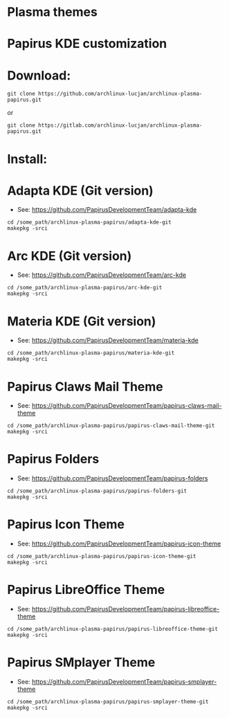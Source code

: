 # Plasma themes 
# Papirus KDE customization

# Download:

```
git clone https://github.com/archlinux-lucjan/archlinux-plasma-papirus.git

```
or

```
git clone https://gitlab.com/archlinux-lucjan/archlinux-plasma-papirus.git

```

# Install:


# Adapta KDE (Git version)

* See: https://github.com/PapirusDevelopmentTeam/adapta-kde 

```
cd /some_path/archlinux-plasma-papirus/adapta-kde-git
makepkg -srci

```

# Arc KDE (Git version)

* See: https://github.com/PapirusDevelopmentTeam/arc-kde

```
cd /some_path/archlinux-plasma-papirus/arc-kde-git
makepkg -srci

```

# Materia KDE (Git version)

* See: https://github.com/PapirusDevelopmentTeam/materia-kde

```
cd /some_path/archlinux-plasma-papirus/materia-kde-git
makepkg -srci

```

# Papirus Claws Mail Theme

* See: https://github.com/PapirusDevelopmentTeam/papirus-claws-mail-theme

```
cd /some_path/archlinux-plasma-papirus/papirus-claws-mail-theme-git
makepkg -srci

```

# Papirus Folders

* See: https://github.com/PapirusDevelopmentTeam/papirus-folders

```
cd /some_path/archlinux-plasma-papirus/papirus-folders-git
makepkg -srci

```

# Papirus Icon Theme

* See: https://github.com/PapirusDevelopmentTeam/papirus-icon-theme

```
cd /some_path/archlinux-plasma-papirus/papirus-icon-theme-git
makepkg -srci

```

# Papirus LibreOffice Theme

* See: https://github.com/PapirusDevelopmentTeam/papirus-libreoffice-theme

```
cd /some_path/archlinux-plasma-papirus/papirus-libreoffice-theme-git
makepkg -srci

```

# Papirus SMplayer Theme

* See: https://github.com/PapirusDevelopmentTeam/papirus-smplayer-theme

```
cd /some_path/archlinux-plasma-papirus/papirus-smplayer-theme-git
makepkg -srci

```

